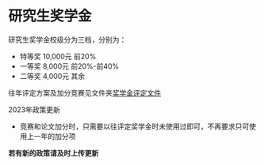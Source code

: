 # 研究生奖学金

研究生奖学金校级分为三档，分别为：

- 特等奖 10,000元 前20%
- 一等奖  8,000元 前20%-前40%
- 二等奖  4,000元 其余

往年评定方案及加分竞赛见文件夹[奖学金评定文件](./%E5%A5%96%E5%AD%A6%E9%87%91%E8%AF%84%E5%AE%9A%E6%96%87%E4%BB%B6/)

2023年政策更新

- 竞赛和论文加分时，只需要以往评定奖学金时未使用过即可，不再要求只可使用上一年的加分项

**若有新的政策请及时上传更新**
